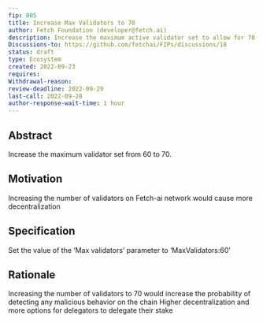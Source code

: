 ```yaml
---
fip: 005
title: Increase Max Validators to 70
author: Fetch Foundation (developer@fetch.ai)
description: Increase the maximum active validator set to allow for 70 validators
Discussions-to: https://github.com/fetchai/FIPs/discussions/18
status: draft
type: Ecosystem
created: 2022-09-23
requires:
Withdrawal-reason:
review-deadline: 2022-09-29
last-call: 2022-09-28
author-response-wait-time: 1 hour
---
```

## Abstract

Increase the maximum validator set from 60 to 70.

## Motivation
Increasing the number of validators on Fetch-ai network would cause more decentralization

## Specification

Set the value of the ‘Max validators’ parameter to ‘MaxValidators:60’

## Rationale
Increasing the number of validators to 70 would increase the probability of detecting any malicious behavior on the chain 
Higher decentralization and more options for delegators to delegate their stake
